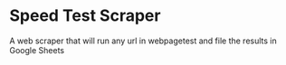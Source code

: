 # Speed Test Scraper
A web scraper that will run any url in webpagetest and file the results in Google Sheets
